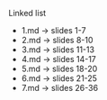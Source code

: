 Linked list
- 1.md -> slides 1-7 
- 2.md -> slides 8-10  
- 3.md -> slides 11-13
- 4.md -> slides 14-17
- 5.md -> slides 18-20
- 6.md -> slides 21-25
- 7.md -> slides 26-36
